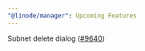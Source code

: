 ```yaml
---
"@linode/manager": Upcoming Features
---
```


Subnet delete dialog ([#9640](https://github.com/linode/manager/pull/9640))
